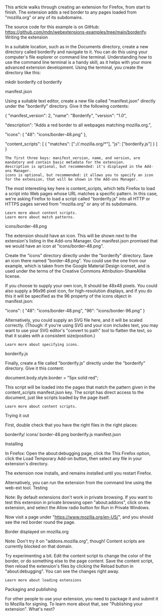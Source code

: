 

This article walks through creating an extension for Firefox, from start to finish. The extension adds a red border to any pages loaded from "mozilla.org" or any of its subdomains.

The source code for this example is on GitHub: https://github.com/mdn/webextensions-examples/tree/main/borderify.
Writing the extension

In a suitable location, such as in the Documents directory, create a new directory called borderify and navigate to it. You can do this using your computer's file explorer or command line terminal. Understanding how to use the command line terminal is a handy skill, as it helps with your more advanced extension development. Using the terminal, you create the directory like this:

mkdir borderify
cd borderify

manifest.json

Using a suitable text editor, create a new file called "manifest.json" directly under the "borderify" directory. Give it the following contents:

{
  "manifest_version": 2,
  "name": "Borderify",
  "version": "1.0",

  "description": "Adds a red border to all webpages matching mozilla.org.",

  "icons": {
    "48": "icons/border-48.png"
  },

  "content_scripts": [
    {
      "matches": ["*://*.mozilla.org/*"],
      "js": ["borderify.js"]
    }
  ]
}

    The first three keys: manifest_version, name, and version, are mandatory and contain basic metadata for the extension.
    description is optional, but recommended: it's displayed in the Add-ons Manager.
    icons is optional, but recommended: it allows you to specify an icon for the extension, that will be shown in the Add-ons Manager.

The most interesting key here is content_scripts, which tells Firefox to load a script into Web pages whose URL matches a specific pattern. In this case, we're asking Firefox to load a script called "borderify.js" into all HTTP or HTTPS pages served from "mozilla.org" or any of its subdomains.

    Learn more about content scripts.
    Learn more about match patterns.

icons/border-48.png

The extension should have an icon. This will be shown next to the extension's listing in the Add-ons Manager. Our manifest.json promised that we would have an icon at "icons/border-48.png".

Create the "icons" directory directly under the "borderify" directory. Save an icon there named "border-48.png". You could use the one from our example, which is taken from the Google Material Design iconset, and is used under the terms of the Creative Commons Attribution-ShareAlike license.

If you choose to supply your own icon, It should be 48x48 pixels. You could also supply a 96x96 pixel icon, for high-resolution displays, and if you do this it will be specified as the 96 property of the icons object in manifest.json:

"icons": {
  "48": "icons/border-48.png",
  "96": "icons/border-96.png"
}

Alternatively, you could supply an SVG file here, and it will be scaled correctly. (Though: if you're using SVG and your icon includes text, you may want to use your SVG editor's "convert to path" tool to flatten the text, so that it scales with a consistent size/position.)

    Learn more about specifying icons.

borderify.js

Finally, create a file called "borderify.js" directly under the "borderify" directory. Give it this content:

document.body.style.border = "5px solid red";

This script will be loaded into the pages that match the pattern given in the content_scripts manifest.json key. The script has direct access to the document, just like scripts loaded by the page itself.

    Learn more about content scripts.

Trying it out

First, double check that you have the right files in the right places:

borderify/
    icons/
        border-48.png
    borderify.js
    manifest.json

Installing

In Firefox: Open the about:debugging page, click the This Firefox option, click the Load Temporary Add-on button, then select any file in your extension's directory.

The extension now installs, and remains installed until you restart Firefox.

Alternatively, you can run the extension from the command line using the web-ext tool.
Testing

Note: By default extensions don't work in private browsing. If you want to test this extension in private browsing open "about:addons", click on the extension, and select the Allow radio button for Run in Private Windows.

Now visit a page under "https://www.mozilla.org/en-US/", and you should see the red border round the page.

Border displayed on mozilla.org

Note: Don't try it on "addons.mozilla.org", though! Content scripts are currently blocked on that domain.

Try experimenting a bit. Edit the content script to change the color of the border, or do something else to the page content. Save the content script, then reload the extension's files by clicking the Reload button in "about:debugging". You can see the changes right away.

    Learn more about loading extensions

Packaging and publishing

For other people to use your extension, you need to package it and submit it to Mozilla for signing. To learn more about that, see "Publishing your extension".
What's next?